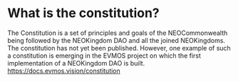 # What is the constitution?

The Constitution is a set of principles and goals of the NEOCommonwealth being followed by the NEOKingdom DAO and all the joined NEOKingdoms. The constitution has not yet been published. However, one example of such a constitution is emerging in the EVMOS project on which the first implementation of a NEOKingdom DAO is built. https://docs.evmos.vision/constitution

